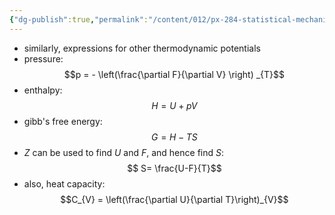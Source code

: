 ```yaml
---
{"dg-publish":true,"permalink":"/content/012/px-284-statistical-mechanics/e-single-particle-partition-function/px-284-e1d-others/","noteIcon":"1","created":"2024-12-23T22:20:30.529+00:00","updated":"2024-12-23T22:30:54.389+00:00"}
---
```


- similarly, expressions for other thermodynamic potentials
-  pressure:
$$p = - \left(\frac{\partial F}{\partial V} \right) _{T}$$
- enthalpy: 
$$H = U + pV$$
- gibb's free energy: 
$$G = H - TS$$
- $Z$ can be used to find $U$ and $F$, and hence find ${} S:$ 
$$ S= \frac{U-F}{T}$$
- also, heat capacity: 
$$C_{V} = \left(\frac{\partial U}{\partial T}\right)_{V}$$
